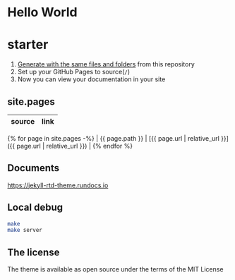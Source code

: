 # Hello World

# starter

1. [Generate with the same files and folders](https://github.com/rundocs/starter/generate) from this repository
2. Set up your GitHub Pages to source(`/`)
3. Now you can view your documentation in your site

## site.pages

<!-- prettier-ignore-start -->

| source          | link                                                           |
| --------------- | -------------------------------------------------------------- |
{% for page in site.pages -%}
| {{ page.path }} | [{{ page.url | relative_url }}]({{ page.url | relative_url }}) |
{% endfor %}

<!-- prettier-ignore-end -->

## Documents

https://jekyll-rtd-theme.rundocs.io

## Local debug

```sh
make
make server
```

## The license

The theme is available as open source under the terms of the MIT License
